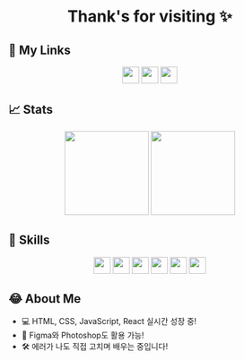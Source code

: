 <h1 align="center"> Thank's for visiting ✨ </h1>

## 🔗 My Links

<div align="center">
<a href="https://hchichi104.github.io/Portfolio-hchichi104/" target="_blank"><img src="https://img.shields.io/badge/Portfolio-ff9800?style=for-the-badge&logo=firefox&logoColor=white" height="30" /></a>
<a href="https://www.notion.so/RE-CODE-DEV-DOCU-1d81d2349c3f80f283e2c13f3b826f12" target="_blank"><img src="https://img.shields.io/badge/Notion-000000?style=for-the-badge&logo=notion&logoColor=white" height="30" /></a>
<a href="mailto:hchichi104@gmail.com"><img src="https://img.shields.io/badge/Gmail-D14836?style=for-the-badge&logo=gmail&logoColor=white" height="30" /></a>
</div>



## 📈 Stats

<p align="center">
  <img src="https://github-readme-stats.vercel.app/api/top-langs/?username=hchichi104&layout=compact&theme=tokyonight" height="150"/>
  <img src="https://github-readme-stats.vercel.app/api?username=hchichi104&show_icons=true&theme=tokyonight" height="150"/>
</p>


## 🧰 Skills

<div align="center">
  <img src="https://img.shields.io/badge/HTML5-E34F26?style=flat-square&logo=html5&logoColor=white" height="30" />
  <img src="https://img.shields.io/badge/CSS3-1572B6?style=flat-square&logo=css3&logoColor=white" height="30" />
  <img src="https://img.shields.io/badge/JavaScript-F7DF1E?style=flat-square&logo=javascript&logoColor=black" height="30" />
  <img src="https://img.shields.io/badge/React-61DAFB?style=flat-square&logo=react&logoColor=black" height="30" />
  <img src="https://img.shields.io/badge/Figma-F24E1E?style=flat-square&logo=figma&logoColor=white" height="30" />
  <img src="https://img.shields.io/badge/Photoshop-31A8FF?style=flat-square&logo=adobephotoshop&logoColor=white" height="30" />
</div>



## 😂 About Me

- 💻 HTML, CSS, JavaScript, React 실시간 성장 중!
- 🎨 Figma와 Photoshop도 활용 가능!  
- 🛠 에러가 나도 직접 고치며 배우는 중입니다!
